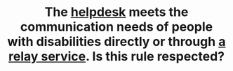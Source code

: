 ---
title: The [helpdesk](#helpline) meets the communication needs of people with disabilities directly or through [a relay service](#relay-service). Is this rule respected?
---